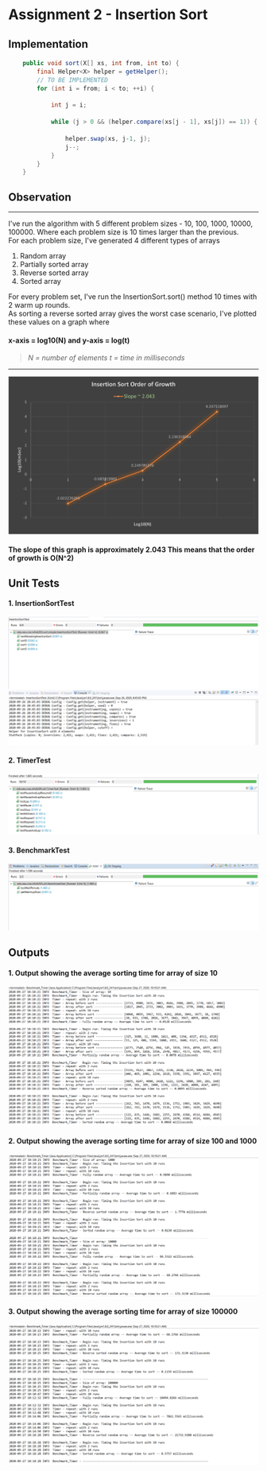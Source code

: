 # Assignment 2 - Insertion Sort

## Implementation
```java
    public void sort(X[] xs, int from, int to) {
        final Helper<X> helper = getHelper();
        // TO BE IMPLEMENTED
        for (int i = from; i < to; ++i) {

            int j = i;

            while (j > 0 && (helper.compare(xs[j - 1], xs[j]) == 1)) {

                helper.swap(xs, j-1, j);
                j--;
            }
        }
    }
```

## Observation
   ***
I've run the algorithm with 5 different problem sizes - 10, 100, 1000, 10000, 100000. Where 
each problem size is 10 times larger than the previous.<br>
For each problem size, I've generated 4 different types of arrays
1. Random array
2. Partially sorted array
3. Reverse sorted array
4. Sorted array
   
For every problem set, I've run the InsertionSort.sort() method 10 times with 2 warm 
up rounds.<br>
As sorting a reverse sorted array gives the worst case scenario, I've plotted these values 
on a graph where 
#### **x-axis = log10(N)** and **y-axis = log(t)**<br> 
> *N = number of elements* *t = time in milliseconds*
   ***
![graph](images/graph.png)
#### The slope of this graph is approximately **2.043** This means that the order of growth is **O(N^2)**


## Unit Tests
#### 1. InsertionSortTest
![Insertion Sort](images/insertionSortUnit.png)
![Insertion sort](images/insertionSortTest.png)
#### 2. TimerTest
![Timer Test](images/timerTest.png)
#### 3. BenchmarkTest
![Benchmark Test](images/benchmarkTest.png)

## Outputs
#### 1. Output showing the average sorting time for array of size **10**
   ![](images/output1.png)
#### 2. Output showing the average sorting time for array of size **100** and **1000**
   ![](images/output2.png)
#### 3. Output showing the average sorting time for array of size **100000**   
   ![](images/output3.png)